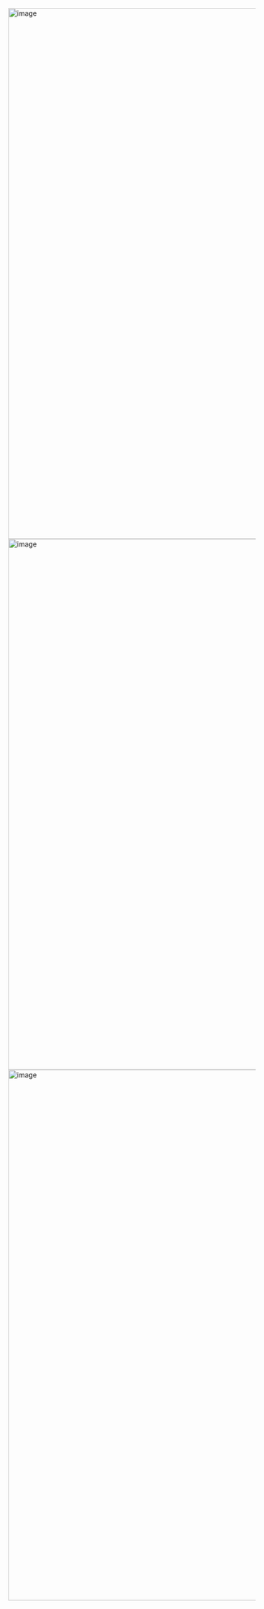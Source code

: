<img width="1920" height="1080" alt="image" src="https://github.com/user-attachments/assets/b6064280-ba29-4557-91af-0aa43baccc87" />
<img width="1920" height="1080" alt="image" src="https://github.com/user-attachments/assets/2d9dd2ec-5759-4740-b08e-43a4d134fa58" />
<img width="1920" height="1080" alt="image" src="https://github.com/user-attachments/assets/b174370d-1bcd-4b2e-ac8c-3b27188541d4" />


